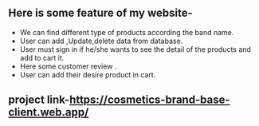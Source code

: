 ## Here is some feature of my website-
* We can find different type of products according the band name.
* User can add ,Update,delete data from database.
* User must sign in if he/she wants to see the detail of the products and add to cart it.
* Here some customer review .
* User can add their desire product in cart.
## project link-https://cosmetics-brand-base-client.web.app/